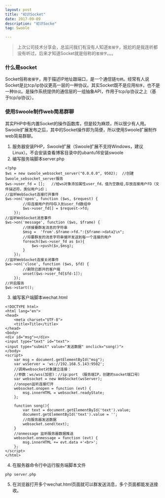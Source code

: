 ```yaml
---
layout: post
title: "初识Socket"
date: 2017-09-09
description: "初识Socke"
tag: Swoole

---
```


> 上次公司技术分享会，总监问我们有没有人知道`套接字`，尴尬的是我连听都没有听过，后来才知道Socket就是俗称的`套接字`。。。

### 什么是socket

Socket俗称`套接字`，用于描述IP地址跟端口，是一个通信链`句柄`。经常有人说Socket是比tcp/ip协议更高一层的一种协议。其实Socket既不是应用`程序`，也不是一种`协议`。是操作系统提供的通信层的一组抽象API，作用于tcp/ip协议之上（基于tcp/ip协议）。

### 使用Swoole制作web简易群聊

其实PHP中有内置Socket的操作函数库，但是较为麻烦，所以很少有人用。Swoole扩展发布之后，其中的Socket操作即为简便，所以使用Swoole扩展制作web简易群聊。

1. 服务器安装PHP，Swoole扩展（Swoole扩展不支持Windows，建议Linux）。不会安装查看博客目录中的ubantu16安装swoole
2. 编写服务端脚本server.php

```
<?php
$ws = new swoole_websocket_server("0.0.0.0", 9502);  //创建Swoole_sebsocket_server服务
$ws->user_fd = [];   //给ws对象添加属性user_fd，值为空数组,存放连接用户FD（文件描述符，类似用户id）；
//监听WebSocket连接打开事件
$ws->on('open', function ($ws, $request) {
        //将连接用户的FD存入到user_fd数组中
        $ws->user_fd[] = $request->fd;
    });
//监听WebSocket消息事件
$ws->on('message', function ($ws, $frame) {
        //拼接要群发消息的字符串
        $msg =  'from'.$frame->fd.":{$frame->data}\n";
        //将要群发的消息字符串循环发送到每一个连接的用户
        foreach($ws->user_fd as $v){
            $ws->push($v,$msg);
        }
    });
//监听WebSocket连接关闭事件
$ws->on('close', function ($ws, $fd) {
        //删除已断开的客户端
        unset($ws->user_fd[$fd-1]);
    });
//开启服务
$ws->start();
```

3. 编写客户端脚本wechat.html

```
<!DOCTYPE html>
<html lang="en">
<head>
    <meta charset="UTF-8">
    <title>Title</title>
</head>
<body>
<div id="msg"></div>
<input type="text" id="text">
<input type="submit" value="发送数据" onclick="song()">
</body>
<script>
    var msg = document.getElementById("msg");
    var wsServer = 'ws://192.168.5.143:9502';
    //调用websocket对象建立连接：
    //参数：ws/wss(加密)：//ip:port （服务端IP，创建的socket端口号）
    var websocket = new WebSocket(wsServer);
    //onopen监听连接打开
    websocket.onopen = function (evt) {
        msg.innerHTML = websocket.readyState;
    };

    function song(){
        var text = document.getElementById('text').value;
        document.getElementById('text').value = '';
        //向服务器发送数据
        websocket.send(text);
    }
    //onmessage 监听服务器数据推送
    websocket.onmessage = function (evt) {
        msg.innerHTML += evt.data +'<br>';
    };
</script>
</html>
```

4. 在服务器命令行中运行服务端脚本文件

```
php server.php

```

5. 在浏览器打开多个wechat.html页面就可以群发送消息，多个页面都能发送接收。
